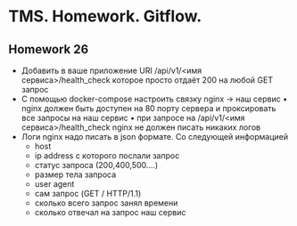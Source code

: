 # TMS. Homework. Gitflow.
## Homework 26
* Добавить в ваше приложение URI /api/v1/<имя сервиса>/health_check которое просто отдаёт 200 на любой GET запрос
* С помощью docker-compose настроить связку nginx -> наш сервис
  • nginx должен быть доступен на 80 порту сервера и проксировать все запросы на наш сервис
  • при запросе на /api/v1/<имя сервиса>/health_check nginx не должен писать никаких логов
* Логи  nginx надо писать в json формате. Со следующей информацией
  *  host
  * ip address с которого послали запрос
  * статус запроса (200,400,500....)
  * размер тела запроса
  * user agent
  * cам запрос (GET / HTTP/1.1)
  * cколько всего запрос занял времени
  * сколько отвечал на запрос наш сервис